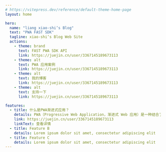 ```yaml
---
# https://vitepress.dev/reference/default-theme-home-page
layout: home

hero:
  name: "liang xiao-shi‘s Blog"
  text: "PWA FAST SDK"
  tagline: xiao-shi‘s Blog Web Site
  actions:
    - theme: brand
      text: FAST PWA SDK API
      link: https://juejin.cn/user/3367145189673113
    - theme: alt
      text: PWA 应用案例
      link: https://juejin.cn/user/3367145189673113
    - theme: alt
      text: 我的博客
      link: https://juejin.cn/user/3367145189673113
    - theme: alt
      text: 支持一下
      link: https://juejin.cn/user/3367145189673113

features:
  - title: 什么是PWA渐进式应用？
    details: PWA（Progressive Web Application，渐进式 Web 应用）是一种结合了传统 Web 应用与原生移动应用优势的应用程序。PWA 利用现代 Web 技术提供用户体验接近原生应用的 Web 应用
    link: https://juejin.cn/user/3367145189673113
    linkText: 查看详情
  - title: Feature B
    details: Lorem ipsum dolor sit amet, consectetur adipiscing elit
  - title: Feature C
    details: Lorem ipsum dolor sit amet, consectetur adipiscing elit
---
```


